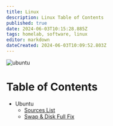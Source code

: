 ```yaml
---
title: Linux
description: Linux Table of Contents
published: true
date: 2024-06-03T10:15:28.885Z
tags: homelab, software, linux
editor: markdown
dateCreated: 2024-06-03T10:09:52.803Z
---
```


![ubuntu](https://upload.wikimedia.org/wikipedia/commons/thumb/3/35/Tux.svg/120px-Tux.svg.png)
# Table of Contents

- Ubuntu
	- [Sources List](/Software/Linux/Sources-List)
  - [Swap & Disk Full Fix](/Software/Linux/Swap-and-Disk-Full-Fix)